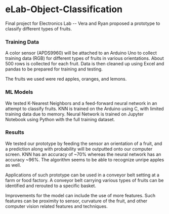 # eLab-Object-Classification

Final project for Electronics Lab -- Vera and Ryan proposed a prototype to classify different types of fruits.

### Training Data
A color sensor (APDS9960) will be attached to an Arduino Uno to collect training data (RGB) for different types of fruits in various orientations. About 500 rows is collected for each fruit. Data is then cleaned up using Excel and pandas to be prepared for training and testing.

The fruits we used were red apples, oranges, and lemons.

### ML Models
We tested K-Nearest Neighbors and a feed-forward neural network in an attempt to classify fruits. KNN is trained on the Arduino using C, with limited training data due to memory. Neural Network is trained on Jupyter Notebook using Python with the full training dataset.

### Results
We tested our prototype by feeding the sensor an orientation of a fruit, and a prediction along with probability will be outputted onto our computer screen. KNN has an accuracy of ~70% whereas the neural network has an accuracy ~96%. The algorithm seems to be able to recognize unripe apples as well.

Applications of such prototype can be used in a conveyor belt setting at a farm or food factory. A conveyor belt carrying various types of fruits can be identified and rerouted to a specific basket. 

Improvements for the model can include the use of more features. Such features can be proximity to sensor, curvature of the fruit, and other computer vision related features and techniques.